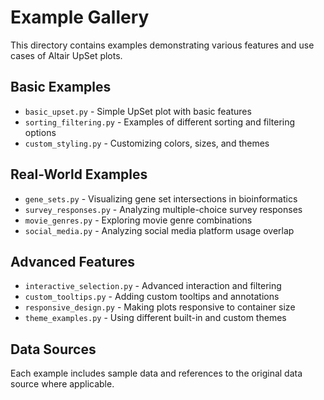 # Example Gallery

This directory contains examples demonstrating various features and use cases of Altair UpSet plots.

## Basic Examples

- `basic_upset.py` - Simple UpSet plot with basic features
- `sorting_filtering.py` - Examples of different sorting and filtering options
- `custom_styling.py` - Customizing colors, sizes, and themes

## Real-World Examples

- `gene_sets.py` - Visualizing gene set intersections in bioinformatics
- `survey_responses.py` - Analyzing multiple-choice survey responses
- `movie_genres.py` - Exploring movie genre combinations
- `social_media.py` - Analyzing social media platform usage overlap

## Advanced Features

- `interactive_selection.py` - Advanced interaction and filtering
- `custom_tooltips.py` - Adding custom tooltips and annotations
- `responsive_design.py` - Making plots responsive to container size
- `theme_examples.py` - Using different built-in and custom themes

## Data Sources

Each example includes sample data and references to the original data source where applicable.
